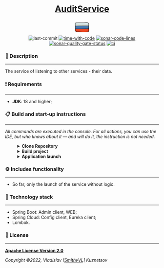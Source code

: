 <!--suppress HtmlDeprecatedAttribute -->
<div align="center">
    <h1>
        <a href="https://hogwartsschoolofmagic.github.io/AuditService/">AuditService</a>
    </h1>
</div>

<div align="center">
    <a href="https://github.com/HogwartsSchoolOfMagic/AuditService/blob/master/docs/README.md">
        <img alt="russian-version" src="https://raw.githubusercontent.com/HogwartsSchoolOfMagic/AuditService/master/assets/languages/russian.png"/>
    </a>
</div>

<div align="center">
    <img src="https://img.shields.io/github/last-commit/HogwartsSchoolOfMagic/AuditService" height="25" alt="last-commit" />
    <a href="https://wakatime.com/@SmithyVL"><img src="https://wakatime.com/badge/github/HogwartsSchoolOfMagic/AuditService.svg" height="25" alt="time-with-code" /></a>
    <a href="https://sonarcloud.io/code?id=HogwartsSchoolOfMagic_AuditService"><img src="https://sonarcloud.io/api/project_badges/measure?project=HogwartsSchoolOfMagic_AuditService&metric=ncloc" height="25" alt="sonar-code-lines" /></a>
    <a href="https://sonarcloud.io/summary/new_code?id=HogwartsSchoolOfMagic_AuditService"><img src="https://sonarcloud.io/api/project_badges/measure?project=HogwartsSchoolOfMagic_AuditService&metric=alert_status" height="25" alt="sonar-quality-gate-status" /></a>
    <a href="https://github.com/HogwartsSchoolOfMagic/AuditService/actions/workflows/ci.yml"><img src="https://github.com/HogwartsSchoolOfMagic/AuditService/actions/workflows/ci.yml/badge.svg" height="25" alt="ci" /></a>
</div>

### 📖 Description

___

The service of listening to other services - their data.

### ❗ Requirements

___

* **JDK**: 18 and higher;

### 📋 Build and start-up instructions

___

*All commands are executed in the console. For all actions, you can use the IDE, but who knows about it — and
will do it, the instruction is not needed.*

<details style="margin-left: 40px">	
   <summary><b>Clone Repository</b></summary>

1. Create a folder: `mkdir GitProjects` (the folder name can be anything, but you will need to continue to use only it);
2. Go to the folder: `cd GitProjects`;
3. Cloning a repository: `git clone https://github.com/HogwartsSchoolOfMagic/AuditService.git`;
4. Go to the folder: `cd AuditService`;
5. Complete.

</details>

<details style="margin-left: 40px">	
   <summary><b>Build project</b></summary>

Inside the folder: <code>AuditService</code>, you need to run the command: <code>mvn clean install</code>.
</details>

<details style="margin-left: 40px">	
   <summary><b>Application launch</b></summary>

After building the application, execute the command: <code>mvn spring-boot:run</code>. <b>Default port: 9001</b>.
</details>

### ⚙ Includes functionality

___

- So far, only the launch of the service without logic.

### 🔨 Technology stack

___

- Spring Boot: Admin client, WEB;
- Spring Cloud: Config client, Eureka client;
- Lombok.

### 🎫 License

___

**[Apache License Version 2.0](https://github.com/HogwartsSchoolOfMagic/AuditService/blob/master/LICENSE)**

_Copyright ©2022, Vladislav [[SmithyVL]](https://github.com/SmithyVL) Kuznetsov_